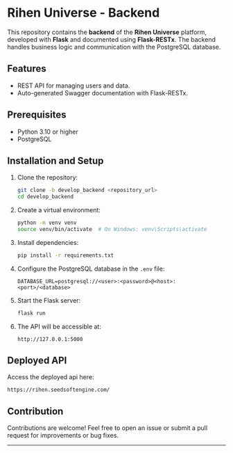 # Rihen Universe - Backend

This repository contains the **backend** of the **Rihen Universe** platform, developed with **Flask** and documented using **Flask-RESTx**. The backend handles business logic and communication with the PostgreSQL database.

## Features
- REST API for managing users and data.
- Auto-generated Swagger documentation with Flask-RESTx.

## Prerequisites
- Python 3.10 or higher
- PostgreSQL

## Installation and Setup
1. Clone the repository:
   ```bash
   git clone -b develop_backend <repository_url>
   cd develop_backend
   ```

2. Create a virtual environment:
   ```bash
   python -m venv venv
   source venv/bin/activate  # On Windows: venv\Scripts\activate
   ```

3. Install dependencies:
   ```bash
   pip install -r requirements.txt
   ```

4. Configure the PostgreSQL database in the `.env` file:
   ```
   DATABASE_URL=postgresql://<user>:<password>@<host>:<port>/<database>
   ```

5. Start the Flask server:
   ```bash
   flask run
   ```

6. The API will be accessible at:
   ```
   http://127.0.0.1:5000
   ```

## Deployed API
Access the deployed api here:
```
https://rihen.seedsoftengine.com/
```

## Contribution
Contributions are welcome! Feel free to open an issue or submit a pull request for improvements or bug fixes.

---
